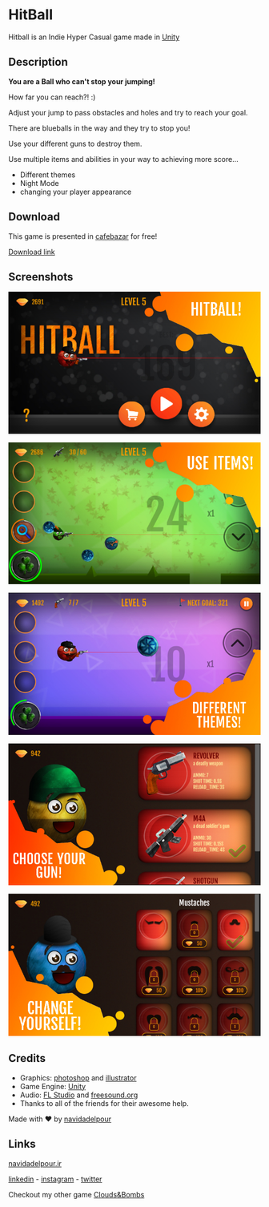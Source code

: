 # HitBall

Hitball is an Indie Hyper Casual game made in [Unity](https://unity3d.com/)

## Description

<strong>You are a Ball who can't stop your jumping!</strong> 

How far you can reach?! :) 

Adjust your jump to pass obstacles and holes and try to reach your goal. 


There are blueballs in the way and they try to stop you! 

Use your different guns to destroy them. 

Use multiple items and abilities in your way to achieving more score... 

<ul>
<li>Different themes</li>
<li>Night Mode</li> 
<li>changing your player appearance</li>
</ul>


## Download

This game is presented in [cafebazar](https://cafebazaar.ir) for free!

[Download link](https://cafebazaar.ir/app/com.navidadelpour.hitball)

## Screenshots

<p align="center">
  <img src="https://raw.githubusercontent.com/navidadelpour/HitBall/master/Assets/Resources/Textures/ScreenShots/1.jpg" />
</p>
<p align="center">
  <img src="https://raw.githubusercontent.com/navidadelpour/HitBall/master/Assets/Resources/Textures/ScreenShots/2.jpg" />
</p>
<p align="center">
  <img src="https://raw.githubusercontent.com/navidadelpour/HitBall/master/Assets/Resources/Textures/ScreenShots/3.jpg" />
</p>
<p align="center">
  <img src="https://raw.githubusercontent.com/navidadelpour/HitBall/master/Assets/Resources/Textures/ScreenShots/4.jpg" />
</p>
<p align="center">
  <img src="https://raw.githubusercontent.com/navidadelpour/HitBall/master/Assets/Resources/Textures/ScreenShots/5.jpg" />
</p>


## Credits

- Graphics: [photoshop](https://www.adobe.com/products/photoshop.html) and [illustrator](https://www.adobe.com/products/illustrator.html)
- Game Engine: [Unity](https://unity3d.com/)
- Audio: [FL Studio](https://www.image-line.com/flstudio/) and [freesound.org](https://freesound.org/)
- Thanks to all of the friends for their awesome help.


Made with :heart: by [navidadelpour](https://navidadelpour.ir)

## Links

[navidadelpour.ir](http://www.navidadelpour.ir)

[linkedin](https://www.linkedin.com/in/navid-adelpour-369447172/) - [instagram](https://www.instagram.com/navidadelpour/) - [twitter](https://twitter.com/navidadelpour)

Checkout my other game [Clouds&Bombs](https://cafebazaar.ir/app/com.NavidAdelpour.CloudsAndBombs/)
